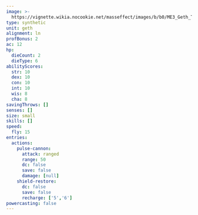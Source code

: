 ```yaml
---
image: >-
  https://vignette.wikia.nocookie.net/masseffect/images/b/b0/ME3_Geth_Turret.png/revision/latest/scale-to-width-down/350?cb=20120326000908
type: synthetic
unit: geth
alignment: ln
profBonus: 2
ac: 12
hp:
  dieCount: 2
  dieType: 6
abilityScores:
  str: 10
  dex: 10
  con: 10
  int: 10
  wis: 8
  cha: 8
savingThrows: []
senses: []
size: small
skills: []
speed:
  fly: 15
entries:
  actions:
    pulse-cannon:
      attack: ranged
      range: 50
      dc: false
      save: false
      damage: [null]
    shield-restore:
      dc: false
      save: false
      recharge: ['5','6']
powercasting: false
---
```

